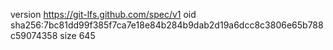 version https://git-lfs.github.com/spec/v1
oid sha256:7bc81dd99f385f7ca7e18e84b284b9dab2d19a6dcc8c3806e65b788c59074358
size 645
